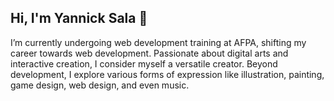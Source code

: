 ## Hi, I'm Yannick Sala 👋
I’m currently undergoing web development training at AFPA, shifting my career towards web development. Passionate about digital arts and interactive creation, I consider myself a versatile creator. Beyond development, I explore various forms of expression like illustration, painting, game design, web design, and even music.
